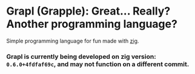 # Grapl (Grapple): Great... Really? Another programming language? 

Simple programming language for fun made with [zig](https://github.com/ziglang/zig).

### Grapl is currently being developed on zig version: `0.6.0+4fdfaf69c`, and may not function on a different commit.
